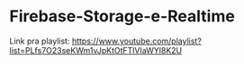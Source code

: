 # Firebase-Storage-e-Realtime

Link pra playlist: https://www.youtube.com/playlist?list=PLfs7O23seKWm1vJpKtOtFTlVIaWYl8K2U
